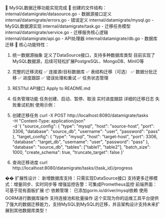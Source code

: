 🎉 MySQL数据迁移功能实现完成
📁 创建的文件结构：
internal/datamigrate/datasource.go - 数据源接口定义
internal/datamigrate/errors.go - 错误定义
internal/datamigrate/mysql.go - MySQL数据源实现
internal/datamigrate/task.go - 迁移任务模型
internal/datamigrate/service.go - 迁移服务核心逻辑
internal/datamigrate/api.go - API处理器
internal/datamigrate/db.go - 数据库迁移
🔧 核心功能特性：
1. 统一数据源抽象
定义了DataSource接口，支持多种数据库类型
目前实现了MySQL数据源，后续可轻松扩展PostgreSQL、MongoDB、MinIO等
2. 完整的迁移流程
✅ 连接源/目标数据库
✅ 表结构迁移（可选）
✅ 数据分批迁移
✅ 进度跟踪
✅ 错误处理和重试
✅ 任务状态管理
3. RESTful API接口
Apply to README.md
4. 任务管理功能
任务创建、启动、暂停、取消
实时进度跟踪
详细的迁移日志
失败重试机制
使用示例：
1. 创建迁移任务
curl -X POST http://localhost:8080/datamigrate/tasks \
  -H "Content-Type: application/json" \
  -d '{
    "source_config": {
      "type": "mysql",
      "host": "source-host",
      "port": 3306,
      "database": "source_db",
      "username": "user",
      "password": "pass"
    },
    "target_config": {
      "type": "mysql", 
      "host": "target-host",
      "port": 3306,
      "database": "target_db",
      "username": "user",
      "password": "pass"
    },
    "database": "source_db",
    "tables": ["table1", "table2"],
    "batch_size": 1000,
    "create_schema": true,
    "truncate_target": false
  }'

  2. 查询迁移进度
  curl http://localhost:8080/datamigrate/tasks/{task_id}/progress
  
  �� 扩展性设计：
新增数据库支持：只需实现DataSource接口
支持更多迁移模式：增量同步、实时同步等
增强监控告警：可集成Prometheus监控
前端界面：可基于现有面板扩展
📦 依赖管理：
已添加gorm.io/driver/mysql依赖
使用GORM进行数据库操作
支持连接池和批量操作
这个实现为你的运维工具平台提供了强大的数据迁移能力，支持MySQL到MySQL的迁移，并且架构设计支持未来扩展到其他数据库类型！